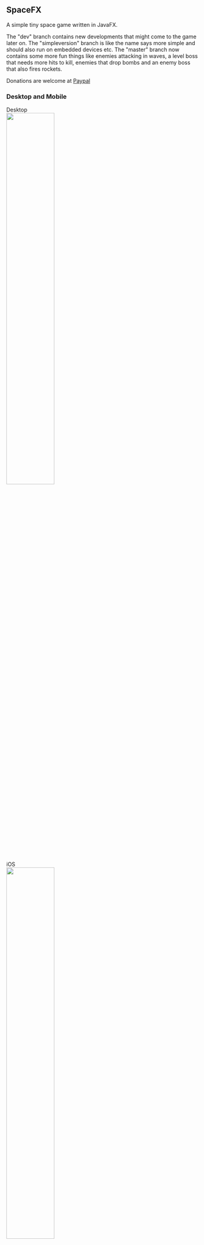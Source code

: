 ## SpaceFX
A simple tiny space game written in JavaFX.

The "dev" branch contains new developments that might come to the game later on. The "simpleversion" branch is like the name says more simple and should also run on
embedded devices etc. 
The "master" branch now contains some more fun things like enemies attacking in waves, a level boss that needs more hits to kill, enemies that drop bombs and an
enemy boss that also fires rockets.

Donations are welcome at [Paypal](https://paypal.me/hans0l0)

### Desktop and Mobile
<p>Desktop<br><img src="https://raw.githubusercontent.com/HanSolo/SpaceFX/master/SpaceFX_Desktop.jpg" width=50%></img></p>
<p>iOS<br><img src="https://raw.githubusercontent.com/HanSolo/SpaceFX/master/SpaceFX_iOS.jpg" width=50%></img></p>
<p>Android<br><img src="https://raw.githubusercontent.com/HanSolo/SpaceFX/master/SpaceFX_Android.jpg" width=50%></img></p>
<p>Web<br><img src="https://raw.githubusercontent.com/HanSolo/SpaceFX/master/SpaceFX_Web.jpg" width=50%></img></p>

### Youtube video
I've recorded a little [video](https://youtu.be/Kc0lv3R5VG0) that shows the game in action.


### Requirements for building a native package
If you would like to build a native package you should have at least JDK 13 installed
on your machine. Make sure you run on Java13 and do a `gradle clean build jar` on the 
command line and execute the build app script e.g. `bash build_app.sh`. If everything 
worked ok you will find the native app in the folder `/build/installer`.
To build a native package you will need the early access release of the 
jpackage tool. Please find more info [here](https://github.com/dlemmermann/JPackageScriptFX).


### master branch
These branches are using gradle for the build and they need JDK 13 with OpenJFX13 (and JDK 14 if you want native bundles).
On my machines I use [AdoptOpenJDK](https://adoptopenjdk.net/?variant=openjdk12&jvmVariant=hotspot) for the JDK13 installation and
[OpenJFX](https://openjfx.io/) for the JavaFX installation.
You should be able to fork the branch and open the build.gradle file in your favourite IDE as a project to run it from the code.
To compile it you need to make sure you are on JDK13 and OpenJFX is installed, then execute the following on the command line.

OS X:
```
cd /PATH/TO/SpaceFX

./gradlew clean build jar

./build_app.sh
```

Windows:
```
cd \PATH\TO\SpaceFX

.\gradlew clean build jar

.\build_app.bat
```

After that you will find the runnable jar file in
```
/PATH/TO/SpaceFX/build/libs
```
and the bundle created by the jpackage tool from JDK14 in
```
/PATH/TO/SpaceFX/build/installer
```

### mobile branch
This branch uses maven for the build and it needs at least JDK 11. In principle you simply have to follow the instructions
over at [github](https://github.com/gluonhq/client-samples) from Gluon to make it run on iOS and Android.
If you have the setup your system as mentioned on the github page with the Gluon examples you can build/deploy SpaceFX to your
device as follows. To build/run it on iOS you need to run it on a Mac and to build/run it on Android you need to run it on Linux.
First of all make sure you are on JDK11 and that you have installed all things described on github.

iOS:
Make sure your iPhone is registered as a developer device at [apple](https://developer.apple.com/) and is plugged into your Mac.
```
export JAVA_HOME=$GRAALVM_HOME

cd /PATH/TO/SpaceFX

mvn clean -Pios client:build

mvn -Pios client:run
```

The iOS spacefx.app file can be found at 
```
/PATH/TO/SpaceFX/target/client/arm64-ios/
```


OSX:
```
export JAVA_HOME=$GRAALVM_HOME

cd /PATH/TO/SpaceFX

mvn clean client:build
```

The OSX spacefx binary can be found at
```
/PATH/TO/SpaceFX/target/client/x86_64-darwin
```


Android:
Make sure your Android phone is a developer phone and is plugged into your Linux machine.
```
export JAVA_HOME=$GRAALVM_HOME

cd /PATH/TO/SpaceFX

mvn clean -Pandroid client:build

mvn -Pandroid client:run
```

The Android spacefx.apk file can be found at
```
/PATH/TO/SpaceFX/target/client/aarch64-android/gvm/apk/bin
```


Linux:
```
export JAVA_HOME=$GRAALVM_HOME

cd /PATH/TO/SpaceFX

mvn clean client:build
```

The Linux binary can be found at
```
/PATH/TO/SpaceFX/target/x86_64-linux
```

Keep in mind that at the moment there is no support for sound when using the GraalVM/Substrate combo.

###Attention:
Because we use different build tools for the master and mobile branch at the moment it can lead to problems
in your favourite IDE when switching branches. To avoid those problems just keep the following steps in mind:

When switching from the master to the mobile branch you should follow these simple steps:
- remove the project from your IDE
- close your IDE
- switch branch from master to mobile
- remove files/folders like .gradle, .idea, /build and /logs
- start your IDE
- open the pom.xml file as a project

When switching from mobile to the master branch you should follow these simple steps:
- remove the project from your IDE
- close your IDE
- switch branch from mobile to master
- start your IDE
- open the build.gradle file as a project


### Run SpaceFX in the browser using jpro
To run SpaceFX in the browser you will need to set the used JDK to 11 in
the build.gradle file. In the future you will also be able to use JDK 13 etc.
More info on how to run a JavaFX application in the browser can be found
here [jpro](https://www.jpro.one/?page=docs/current/1.1/).

To make SpaceFX run in your browser you need to be on the master branch and execute the following steps:
Open the build.gradle file in an editor and comment out the line:
```
//mainClassName = "$moduleName/eu.hansolo.spacefx.SpaceFX"
```
Now enable the line:
```
mainClassName = "eu.hansolo.spacefx.SpaceFX"
```

On the command line execute:
```
cd /PATH/TO/SpaceFX

./gradlew jproRun
```

Open a browser and go to ```localhost:8080```
